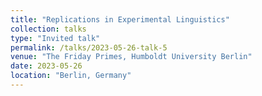 ```yaml
---
title: "Replications in Experimental Linguistics"
collection: talks
type: "Invited talk"
permalink: /talks/2023-05-26-talk-5
venue: "The Friday Primes, Humboldt University Berlin"
date: 2023-05-26
location: "Berlin, Germany"
---
```

